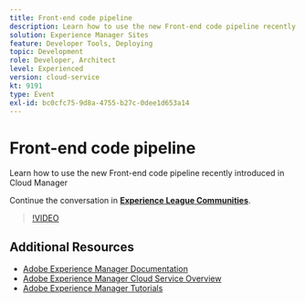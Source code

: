 ```yaml
---
title: Front-end code pipeline
description: Learn how to use the new Front-end code pipeline recently introduced in Cloud Manager
solution: Experience Manager Sites
feature: Developer Tools, Deploying
topic: Development
role: Developer, Architect
level: Experienced
version: cloud-service
kt: 9191
type: Event
exl-id: bc0cfc75-9d8a-4755-b27c-0dee1d653a14
---
```

# Front-end code pipeline

Learn how to use the new Front-end code pipeline recently introduced in Cloud Manager

Continue the conversation in **[Experience League Communities](https://adobe.ly/2XVcBg8)**.

>[!VIDEO](https://video.tv.adobe.com/v/337886/?quality=12&learn=on&hidetitle=true)

## Additional Resources

- [Adobe Experience Manager Documentation](https://experienceleague.adobe.com/docs/experience-manager-cloud-service.html)
- [Adobe Experience Manager Cloud Service Overview](https://experienceleague.adobe.com/docs/experience-manager-cloud-service/overview/home.html)
- [Adobe Experience Manager Tutorials](https://experienceleague.adobe.com/docs/experience-manager-tutorials.html)
